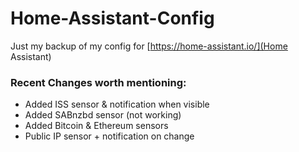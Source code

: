 # Home-Assistant-Config

Just my backup of my config for [https://home-assistant.io/](Home Assistant)

### Recent Changes worth mentioning:

* Added ISS sensor & notification when visible
* Added SABnzbd sensor (not working)
* Added Bitcoin & Ethereum sensors
* Public IP sensor + notification on change

